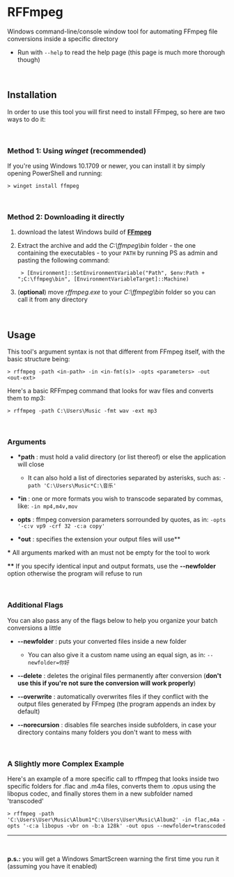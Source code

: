 # **RFFmpeg**

Windows command-line/console window tool for automating FFmpeg file conversions inside a specific directory

* Run with `--help` to read the help page (this page is much more thorough though)

<br>

## **Installation**

In order to use this tool you will first need to install FFmpeg, so here are two ways to do it:

<br>

### **Method 1:** Using _winget_ (recommended)

If you're using Windows 10.1709 or newer, you can install it by simply opening PowerShell and running: 

    > winget install ffmpeg

<br>

### **Method 2:** Downloading it directly


1. download the latest Windows build of [**FFmpeg**](https://www.gyan.dev/ffmpeg/builds/ffmpeg-release-essentials.zip)
     
2. Extract the archive and add the _C:\ffmpeg\bin_ folder - the one containing the executables - to your `PATH`  by running PS as admin and pasting the following command: 
    
        > [Environment]::SetEnvironmentVariable("Path", $env:Path + ";C:\ffmpeg\bin", [EnvironmentVariableTarget]::Machine)
   
3. (**optional**) move _rffmpeg.exe_ to your _C:\ffmpeg\bin_ folder so you can call it from any directory

<br>

## **Usage**

This tool's argument syntax is not that different from FFmpeg itself, with the basic structure being:
 
    > rffmpeg -path <in-path> -in <in-fmt(s)> -opts <parameters> -out <out-ext>

Here's a basic RFFmpeg command that looks for wav files and converts them to mp3:

    > rffmpeg -path C:\Users\Music -fmt wav -ext mp3
  

<br>

 ### **Arguments**
 * __\*__**path** : must hold a valid directory (or list thereof) or else the application will close
    * It can also hold a list of directories separated by asterisks, such as: `-path 'C:\Users\Music*C:\音乐'`

 * __\*__**in**   : one or more formats you wish to transcode separated by commas, like: `-in mp4,m4v,mov`

 * **opts**      : ffmpeg conversion parameters sorrounded by quotes, as in: `-opts '-c:v vp9 -crf 32 -c:a copy'` 

 * __\*__**out**  : specifies the extension your output files will use\*\*

 __\*__ All arguments marked with an must not be empty for the tool to work

 __\*\*__ If you specify identical input and output formats, use the **--newfolder** option otherwise the program will refuse to run 

<br>

 ### **Additional Flags**

You can also pass any of the flags below to help you organize your batch conversions a little

 * **--newfolder**   : puts your converted files inside a new folder
    * You can also give it a custom name using an equal sign, as in: `--newfolder=你好`

 * **--delete**      : deletes the original files permanently after conversion (**don't use this if you're not sure the conversion will work properly**)

 * **--overwrite**   : automatically overwrites files if they conflict with the output files generated by FFmpeg  (the program appends an index by default)

 * **--norecursion** : disables file searches inside subfolders, in case your directory contains many folders you  don't want to mess with

<br>

### **A Slightly more Complex Example**

Here's an example of a more specific call to rffmpeg that looks inside two specific folders for .flac and .m4a files, converts them to .opus using the libopus codec, and finally stores them in a new subfolder named 'transcoded'

    > rffmpeg -path 'C:\Users\User\Music\Album1*C:\Users\User\Music\Album2' -in flac,m4a -opts '-c:a libopus -vbr on -b:a 128k' -out opus --newfolder=transcoded

***

<br>

**p.s.:** you will get a Windows SmartScreen warning the first time you run it (assuming you have it enabled) 